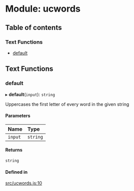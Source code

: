 # Module: ucwords

## Table of contents

### Text Functions

- [default](ucwords.md#default)

## Text Functions

### default

▸ **default**(`input`): `string`

Uppercases the first letter of every word in the given string

#### Parameters

| Name | Type |
| :------ | :------ |
| `input` | `string` |

#### Returns

`string`

#### Defined in

[src/ucwords.js:10](https://github.com/Twipped/js-utils/blob/f2eceb5/src/ucwords.js#L10)

